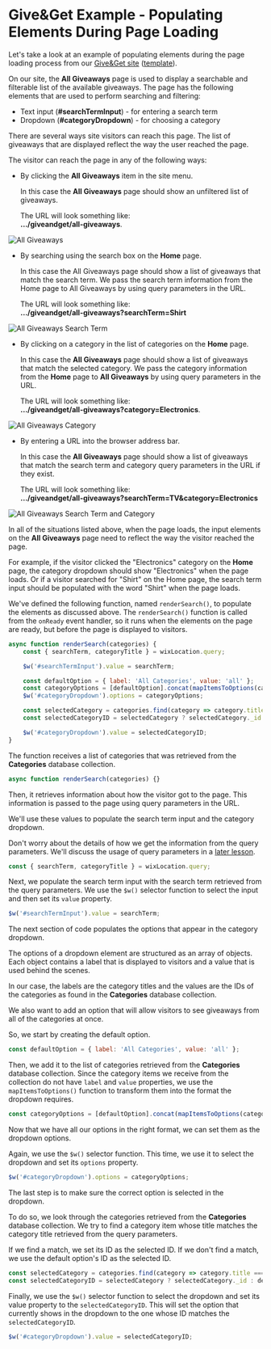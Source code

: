 # Give&Get Example - Populating Elements During Page Loading

Let's take a look at an example of populating elements during the page loading process from our [Give&Get site](https://www.wix.com/velo-dev/giveandget) ([template](https://editor.wix.com/html/editor/web/renderer/new?siteId=bc57d791-a42d-4f8c-b74e-bd51b6dd0095&metaSiteId=398bcfa9-b93e-435a-95ea-9a0c15d56d36&autoDevMode=true)).

On our site, the **All Giveaways** page is used to display a searchable and filterable list of the available giveaways. The page has the following elements that are used to perform searching and filtering:

-   Text input (**#searchTermInput**) - for entering a search term
-   Dropdown (**#categoryDropdown**) - for choosing a category

There are several ways site visitors can reach this page. The list of giveaways that are displayed reflect the way the user reached the page.

The visitor can reach the page in any of the following ways:

-   By clicking the **All Giveaways** item in the site menu.
    
    In this case the **All Giveaways** page should show an unfiltered list of giveaways.
    
    The URL will look something like:  
    **.../giveandget/all-giveaways**.
    

![All Giveaways](../media/give_and_get_all_giveaways.gif)

-   By searching using the search box on the **Home** page.
    
    In this case the All Giveaways page should show a list of giveaways that match the search term. We pass the search term information from the Home page to All Giveaways by using query parameters in the URL.
    
    The URL will look something like:  
    **.../giveandget/all-giveaways?searchTerm=Shirt**
    

![All Giveaways Search Term](../media/give_and_get_all_giveaways_searchterm.gif)

-   By clicking on a category in the list of categories on the **Home** page.
    
    In this case the **All Giveaways** page should show a list of giveaways that match the selected category. We pass the category information from the **Home** page to **All Giveaways** by using query parameters in the URL.
    
    The URL will look something like:  
    **.../giveandget/all-giveaways?category=Electronics**.
    

![All Giveaways Category](../media/give_and_get_all_giveaways_category.gif)

-   By entering a URL into the browser address bar.
    
    In this case the **All Giveaways** page should show a list of giveaways that match the search term and category query parameters in the URL if they exist.
    
    The URL will look something like:  
    **.../giveandget/all-giveaways?searchTerm=TV&category=Electronics**
    

![All Giveaways Search Term and Category](../media/give_and_get_all_giveaways_searchterm_and_category.gif)

In all of the situations listed above, when the page loads, the input elements on the **All Giveaways** page need to reflect the way the visitor reached the page. 

For example, if the visitor clicked the "Electronics" category on the **Home** page, the category dropdown should show "Electronics" when the page loads. Or if a visitor searched for "Shirt" on the Home page, the search term input should be populated with the word "Shirt" when the page loads.

We've defined the following function, named `renderSearch()`, to populate the elements as discussed above. The `renderSearch()` function is called from the `onReady` event handler, so it runs when the elements on the page are ready, but before the page is displayed to visitors.

```javascript
async function renderSearch(categories) {
    const { searchTerm, categoryTitle } = wixLocation.query;

    $w('#searchTermInput').value = searchTerm;

    const defaultOption = { label: 'All Categories', value: 'all' };
    const categoryOptions = [defaultOption].concat(mapItemsToOptions(categories));
    $w('#categoryDropdown').options = categoryOptions;

    const selectedCategory = categories.find(category => category.title === categoryTitle);
    const selectedCategoryID = selectedCategory ? selectedCategory._id : defaultOption.value;

    $w('#categoryDropdown').value = selectedCategoryID;
}
```

The function receives a list of categories that was retrieved from the **Categories** database collection.

```javascript
async function renderSearch(categories) {}
```

Then, it retrieves information about how the visitor got to the page. This information is passed to the page using query parameters in the URL.

We'll use these values to populate the search term input and the category dropdown.

Don't worry about the details of how we get the information from the query parameters. We'll discuss the usage of query parameters in a [later lesson](./location-api.md).

```javascript
const { searchTerm, categoryTitle } = wixLocation.query;
```

Next, we populate the search term input with the search term retrieved from the query parameters. We use the `$w()` selector function to select the input and then set its `value` property.

```javascript
$w('#searchTermInput').value = searchTerm;
```

The next section of code populates the options that appear in the category dropdown.

The options of a dropdown element are structured as an array of objects. Each object contains a label that is displayed to visitors and a value that is used behind the scenes. 

In our case, the labels are the category titles and the values are the IDs of the categories as found in the **Categories** database collection. 

We also want to add an option that will allow visitors to see giveaways from all of the categories at once.

So, we start by creating the default option.

```javascript
const defaultOption = { label: 'All Categories', value: 'all' };
```

Then, we add it to the list of categories retrieved from the **Categories** database collection. Since the category items we receive from the collection do not have `label` and `value` properties, we use the `mapItemsToOptions()` function to transform them into the format the dropdown requires.

```javascript
const categoryOptions = [defaultOption].concat(mapItemsToOptions(categories));
```

Now that we have all our options in the right format, we can set them as the dropdown options.

Again, we use the `$w()` selector function. This time, we use it to select the dropdown and set its `options` property.

```javascript
$w('#categoryDropdown').options = categoryOptions;
```

The last step is to make sure the correct option is selected in the dropdown. 

To do so, we look through the categories retrieved from the **Categories** database collection. We try to find a category item whose title matches the category title retrieved from the query parameters.

If we find a match, we set its ID as the selected ID. If we don't find a match, we use the default option's ID as the selected ID.

```javascript
const selectedCategory = categories.find(category => category.title === categoryTitle);
const selectedCategoryID = selectedCategory ? selectedCategory._id : defaultOption.value;
```

Finally, we use the `$w()` selector function to select the dropdown and set its value property to the `selectedCategoryID`. This will set the option that currently shows in the dropdown to the one whose ID matches the `selectedCategoryID`.

```javascript
$w('#categoryDropdown').value = selectedCategoryID;
```